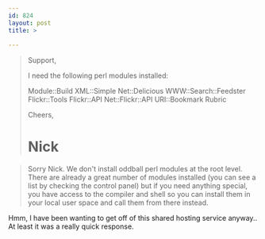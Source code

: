 ```yaml
---
id: 824
layout: post
title: >
    
---
```


<blockquote>Support,

I need the following perl modules installed:

Module::Build
XML::Simple
Net::Delicious
WWW::Search::Feedster
Flickr::Tools
Flickr::API
Net::Flickr::API
URI::Bookmark
Rubric

Cheers,

# Nick</blockquote>

<blockquote>Sorry Nick. We don't install oddball perl modules at the root level. There are already a great number of modules installed (you can see a list by checking the control panel) but if you need anything special, you have access to the compiler and shell so you can install them in your local user space and call them from there instead.</blockquote>

Hmm, I have been wanting to get off of this shared hosting service anyway.. At least it was a really quick response.
